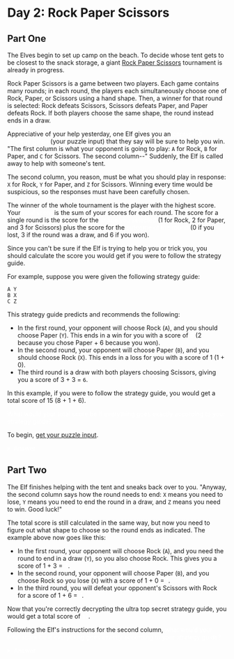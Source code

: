 <!-- @format -->

# Day 2: Rock Paper Scissors

## Part One

The Elves begin to set up camp on the beach. To decide whose tent gets to be closest to the snack storage, a giant [Rock Paper Scissors](https://en.wikipedia.org/wiki/Rock_paper_scissors) tournament is already in progress.

Rock Paper Scissors is a game between two players. Each game contains many rounds; in each round, the players each simultaneously choose one of Rock, Paper, or Scissors using a hand shape. Then, a winner for that round is selected: Rock defeats Scissors, Scissors defeats Paper, and Paper defeats Rock. If both players choose the same shape, the round instead ends in a draw.

Appreciative of your help yesterday, one Elf gives you an <span style="color:#fff;text-shadow: 0 0 2px #fff;">encrypted strategy guide</span> (your puzzle input) that they say will be sure to help you win. "The first column is what your opponent is going to play: `A` for Rock, `B` for Paper, and `C` for Scissors. The second column--" Suddenly, the Elf is called away to help with someone's tent.

The second column, you reason, must be what you should play in response: `X` for Rock, `Y` for Paper, and `Z` for Scissors. Winning every time would be suspicious, so the responses must have been carefully chosen.

The winner of the whole tournament is the player with the highest score. Your <span style="color:#fff;text-shadow: 0 0 2px #fff;">total score</span> is the sum of your scores for each round. The score for a single round is the score for the <span style="color:#fff;text-shadow: 0 0 2px #fff;">shape you selected</span> (1 for Rock, 2 for Paper, and 3 for Scissors) plus the score for the <span style="color:#fff;text-shadow: 0 0 2px #fff;">outcome of the round</span> (0 if you lost, 3 if the round was a draw, and 6 if you won).

Since you can't be sure if the Elf is trying to help you or trick you, you should calculate the score you would get if you were to follow the strategy guide.

For example, suppose you were given the following strategy guide:

```
A Y
B X
C Z
```

This strategy guide predicts and recommends the following:

- In the first round, your opponent will choose Rock (`A`), and you should choose Paper (`Y`). This ends in a win for you with a score of <span style="color:#fff;text-shadow: 0 0 2px #fff;">8</span> (2 because you chose Paper + 6 because you won).
- In the second round, your opponent will choose Paper (`B`), and you should choose Rock (`X`). This ends in a loss for you with a score of 1 (1 + 0).
- The third round is a draw with both players choosing Scissors, giving you a score of 3 + 3 = `6`.

In this example, if you were to follow the strategy guide, you would get a total score of 15 (8 + 1 + 6).

<span style="color:#fff;text-shadow: 0 0 2px #fff;">What would your total score be if everything goes exactly according to your strategy guide?<span>

To begin, [get your puzzle input](https://adventofcode.com/2022/day/2/input).

<details>
    <summary style="color:#fff;text-shadow: 0 0 2px #fff;">Answer</summary>
    My total score is 12535.
</details>

## Part Two

The Elf finishes helping with the tent and sneaks back over to you. "Anyway, the second column says how the round needs to end: `X` means you need to lose, `Y` means you need to end the round in a draw, and `Z` means you need to win. Good luck!"

The total score is still calculated in the same way, but now you need to figure out what shape to choose so the round ends as indicated. The example above now goes like this:

- In the first round, your opponent will choose Rock (`A`), and you need the round to end in a draw (`Y`), so you also choose Rock. This gives you a score of 1 + 3 = <span style="color:#fff;text-shadow: 0 0 2px #fff;">4</span>.
- In the second round, your opponent will choose Paper (`B`), and you choose Rock so you lose (`X`) with a score of 1 + 0 = <span style="color:#fff;text-shadow: 0 0 2px #fff;">1</span>.
- In the third round, you will defeat your opponent's Scissors with Rock for a score of 1 + 6 = <span style="color:#fff;text-shadow: 0 0 2px #fff;">7</span>.

Now that you're correctly decrypting the ultra top secret strategy guide, you would get a total score of <span style="color:#fff;text-shadow: 0 0 2px #fff;">`12`</span>.

Following the Elf's instructions for the second column, <span style="color:#fff;text-shadow: 0 0 2px #fff;">what would your total score be if everything goes exactly according to your strategy guide?</span>

<details>
    <summary style="color:#fff;text-shadow: 0 0 2px #fff;">Answer</summary>
    
</details>
